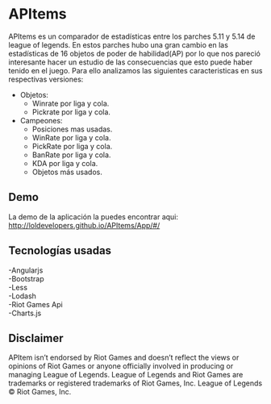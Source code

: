 # APItems 
APItems es un comparador de estadísticas entre los parches 5.11 y 5.14 de league of legends. En estos parches hubo una gran cambio en las estadísticas de 16 objetos de poder de habilidad(AP) por lo que nos pareció interesante hacer un estudio de las consecuencias que esto puede haber tenido en el juego. Para ello analizamos las siguientes caracteristicas en sus respectivas versiones:

+ Objetos:  
  - Winrate por liga y cola.
  - Pickrate por liga y cola.
+ Campeones:  
  - Posiciones mas usadas.
  - WinRate por liga y cola.
  - PickRate por liga y cola.
  - BanRate por liga y cola.
  - KDA por liga y cola.
  - Objetos más usados.

## Demo  
La demo de la aplicación la puedes encontrar aqui: http://loldevelopers.github.io/APItems/App/#/

## Tecnologías usadas

 -Angularjs  
 -Bootstrap  
 -Less  
 -Lodash  
 -Riot Games Api  
 -Charts.js
 
## Disclaimer

APItem isn’t endorsed by Riot Games and doesn’t reflect the views or opinions of Riot Games or anyone officially involved in producing or managing League of Legends. League of Legends and Riot Games are trademarks or registered trademarks of Riot Games, Inc. League of Legends © Riot Games, Inc.
